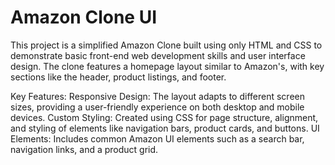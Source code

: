 #  Amazon Clone UI
This project is a simplified Amazon Clone built using only HTML and CSS to demonstrate basic front-end web development skills and user interface design. The clone features a homepage layout similar to Amazon's, with key sections like the header, product listings, and footer.

Key Features:
Responsive Design: The layout adapts to different screen sizes, providing a user-friendly experience on both desktop and mobile devices.
Custom Styling: Created using CSS for page structure, alignment, and styling of elements like navigation bars, product cards, and buttons.
UI Elements: Includes common Amazon UI elements such as a search bar, navigation links, and a product grid.
